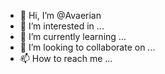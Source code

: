 - 👋 Hi, I’m @Avaerian
- 👀 I’m interested in ...
- 🌱 I’m currently learning ...
- 💞️ I’m looking to collaborate on ...
- 📫 How to reach me ...

<!---
Avaerian/Avaerian is a ✨ special ✨ repository because its `README.md` (this file) appears on your GitHub profile.
You can click the Preview link to take a look at your changes.
--->
